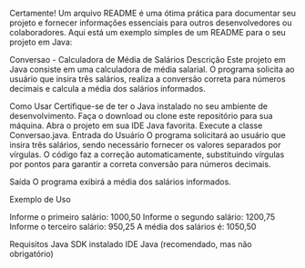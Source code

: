 
Certamente! Um arquivo README é uma ótima prática para documentar seu projeto e fornecer informações essenciais para outros desenvolvedores ou colaboradores. Aqui está um exemplo simples de um README para o seu projeto em Java:

Conversao - Calculadora de Média de Salários
Descrição
Este projeto em Java consiste em uma calculadora de média salarial. O programa solicita ao usuário que insira três salários, realiza a conversão correta para números decimais e calcula a média dos salários informados.

Como Usar
Certifique-se de ter o Java instalado no seu ambiente de desenvolvimento.
Faça o download ou clone este repositório para sua máquina.
Abra o projeto em sua IDE Java favorita.
Execute a classe Conversao.java.
Entrada do Usuário
O programa solicitará ao usuário que insira três salários, sendo necessário fornecer os valores separados por vírgulas. O código faz a correção automaticamente, substituindo vírgulas por pontos para garantir a correta conversão para números decimais.

Saída
O programa exibirá a média dos salários informados.

Exemplo de Uso

Informe o primeiro salário: 1000,50
Informe o segundo salário: 1200,75
Informe o terceiro salário: 950,25
A média dos salários é: 1050,50

Requisitos
Java SDK instalado
IDE Java (recomendado, mas não obrigatório)
